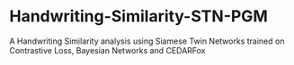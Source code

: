 # Handwriting-Similarity-STN-PGM

A Handwriting Similarity analysis using Siamese Twin Networks trained on Contrastive Loss, Bayesian Networks and CEDARFox
